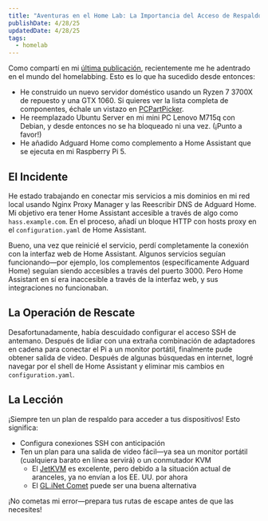 ```yaml
---
title: "Aventuras en el Home Lab: La Importancia del Acceso de Respaldo"
publishDate: 4/28/25
updatedDate: 4/28/25
tags:
  - homelab
---
```


Como compartí en mi [última publicación](/es/blog/adventures-in-homelabbing), recientemente me he adentrado en el mundo del homelabbing. Esto es lo que ha sucedido desde entonces:

* He construido un nuevo servidor doméstico usando un Ryzen 7 3700X de repuesto y una GTX 1060. Si quieres ver la lista completa de componentes, échale un vistazo en [PCPartPicker](https://pcpartpicker.com/user/Ethoss/saved/gp3QGX).
* He reemplazado Ubuntu Server en mi mini PC Lenovo M715q con Debian, y desde entonces no se ha bloqueado ni una vez. (¡Punto a favor!)
* He añadido Adguard Home como complemento a Home Assistant que se ejecuta en mi Raspberry Pi 5.

## El Incidente

He estado trabajando en conectar mis servicios a mis dominios en mi red local usando Nginx Proxy Manager y las Reescribir DNS de Adguard Home. Mi objetivo era tener Home Assistant accesible a través de algo como `hass.example.com`. En el proceso, añadí un bloque HTTP con hosts proxy en el `configuration.yaml` de Home Assistant.

Bueno, una vez que reinicié el servicio, perdí completamente la conexión con la interfaz web de Home Assistant. Algunos servicios seguían funcionando—por ejemplo, los complementos (específicamente Adguard Home) seguían siendo accesibles a través del puerto 3000. Pero Home Assistant en sí era inaccesible a través de la interfaz web, y sus integraciones no funcionaban.

## La Operación de Rescate

Desafortunadamente, había descuidado configurar el acceso SSH de antemano. Después de lidiar con una extraña combinación de adaptadores en cadena para conectar el Pi a un monitor portátil, finalmente pude obtener salida de video. Después de algunas búsquedas en internet, logré navegar por el shell de Home Assistant y eliminar mis cambios en `configuration.yaml`.

## La Lección

¡Siempre ten un plan de respaldo para acceder a tus dispositivos! Esto significa:
* Configura conexiones SSH con anticipación
* Ten un plan para una salida de video fácil—ya sea un monitor portátil (cualquiera barato en línea servirá) o un conmutador KVM
  * El [JetKVM](https://jetkvm.com/) es excelente, pero debido a la situación actual de aranceles, ya no envían a los EE. UU. por ahora
  * El [GL.iNet Comet](https://www.gl-inet.com/products/gl-rm1/) puede ser una buena alternativa

¡No cometas mi error—prepara tus rutas de escape antes de que las necesites!

